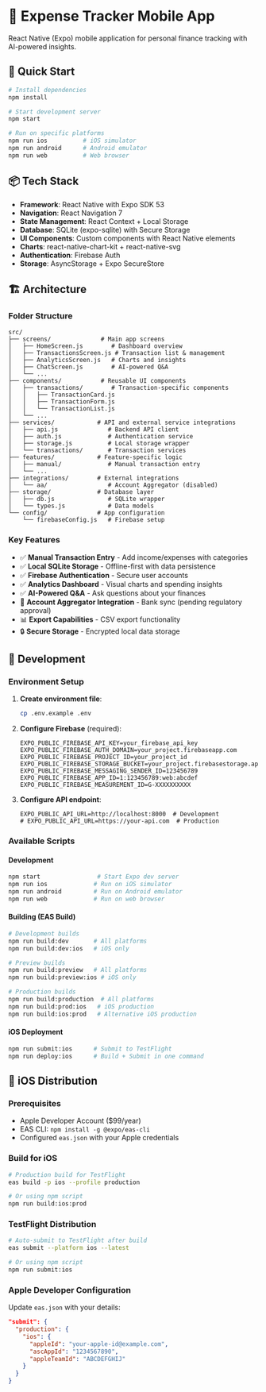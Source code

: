 # 📱 Expense Tracker Mobile App

React Native (Expo) mobile application for personal finance tracking with AI-powered insights.

## 🚀 Quick Start

```bash
# Install dependencies
npm install

# Start development server
npm start

# Run on specific platforms
npm run ios          # iOS simulator
npm run android      # Android emulator
npm run web          # Web browser
```

## 📦 Tech Stack

- **Framework**: React Native with Expo SDK 53
- **Navigation**: React Navigation 7
- **State Management**: React Context + Local Storage
- **Database**: SQLite (expo-sqlite) with Secure Storage
- **UI Components**: Custom components with React Native elements
- **Charts**: react-native-chart-kit + react-native-svg
- **Authentication**: Firebase Auth
- **Storage**: AsyncStorage + Expo SecureStore

## 🏗️ Architecture

### Folder Structure
```
src/
├── screens/              # Main app screens
│   ├── HomeScreen.js        # Dashboard overview
│   ├── TransactionsScreen.js # Transaction list & management
│   ├── AnalyticsScreen.js   # Charts and insights
│   ├── ChatScreen.js        # AI-powered Q&A
│   └── ...
├── components/           # Reusable UI components
│   ├── transactions/        # Transaction-specific components
│   │   ├── TransactionCard.js
│   │   ├── TransactionForm.js
│   │   └── TransactionList.js
│   └── ...
├── services/            # API and external service integrations
│   ├── api.js              # Backend API client
│   ├── auth.js             # Authentication service
│   ├── storage.js          # Local storage wrapper
│   └── transactions/       # Transaction services
├── features/            # Feature-specific logic
│   ├── manual/             # Manual transaction entry
│   └── ...
├── integrations/        # External integrations
│   └── aa/                 # Account Aggregator (disabled)
├── storage/             # Database layer
│   ├── db.js               # SQLite wrapper
│   └── types.js            # Data models
└── config/              # App configuration
    └── firebaseConfig.js   # Firebase setup
```

### Key Features

- ✅ **Manual Transaction Entry** - Add income/expenses with categories
- ✅ **Local SQLite Storage** - Offline-first with data persistence
- ✅ **Firebase Authentication** - Secure user accounts
- ✅ **Analytics Dashboard** - Visual charts and spending insights
- ✅ **AI-Powered Q&A** - Ask questions about your finances
- 🔄 **Account Aggregator Integration** - Bank sync (pending regulatory approval)
- 📊 **Export Capabilities** - CSV export functionality
- 🔒 **Secure Storage** - Encrypted local data storage

## 🔧 Development

### Environment Setup

1. **Create environment file**:
   ```bash
   cp .env.example .env
   ```

2. **Configure Firebase** (required):
   ```env
   EXPO_PUBLIC_FIREBASE_API_KEY=your_firebase_api_key
   EXPO_PUBLIC_FIREBASE_AUTH_DOMAIN=your_project.firebaseapp.com
   EXPO_PUBLIC_FIREBASE_PROJECT_ID=your_project_id
   EXPO_PUBLIC_FIREBASE_STORAGE_BUCKET=your_project.firebasestorage.app
   EXPO_PUBLIC_FIREBASE_MESSAGING_SENDER_ID=123456789
   EXPO_PUBLIC_FIREBASE_APP_ID=1:123456789:web:abcdef
   EXPO_PUBLIC_FIREBASE_MEASUREMENT_ID=G-XXXXXXXXXX
   ```

3. **Configure API endpoint**:
   ```env
   EXPO_PUBLIC_API_URL=http://localhost:8000  # Development
   # EXPO_PUBLIC_API_URL=https://your-api.com  # Production
   ```

### Available Scripts

#### Development
```bash
npm start                # Start Expo dev server
npm run ios             # Run on iOS simulator
npm run android         # Run on Android emulator
npm run web             # Run on web browser
```

#### Building (EAS Build)
```bash
# Development builds
npm run build:dev       # All platforms
npm run build:dev:ios   # iOS only

# Preview builds  
npm run build:preview   # All platforms
npm run build:preview:ios # iOS only

# Production builds
npm run build:production  # All platforms
npm run build:prod:ios   # iOS production
npm run build:ios:prod   # Alternative iOS production
```

#### iOS Deployment
```bash
npm run submit:ios      # Submit to TestFlight
npm run deploy:ios      # Build + Submit in one command
```

## 🍎 iOS Distribution

### Prerequisites
- Apple Developer Account ($99/year)
- EAS CLI: `npm install -g @expo/eas-cli`
- Configured `eas.json` with your Apple credentials

### Build for iOS
```bash
# Production build for TestFlight
eas build -p ios --profile production

# Or using npm script
npm run build:ios:prod
```

### TestFlight Distribution
```bash
# Auto-submit to TestFlight after build
eas submit --platform ios --latest

# Or using npm script
npm run submit:ios
```

### Apple Developer Configuration
Update `eas.json` with your details:
```json
"submit": {
  "production": {
    "ios": {
      "appleId": "your-apple-id@example.com",
      "ascAppId": "1234567890",
      "appleTeamId": "ABCDEFGHIJ"
    }
  }
}
